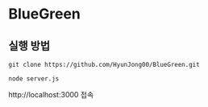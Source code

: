 # BlueGreen

## 실행 방법
```
git clone https://github.com/HyunJong00/BlueGreen.git
```
```
node server.js
```
http://localhost:3000 접속
